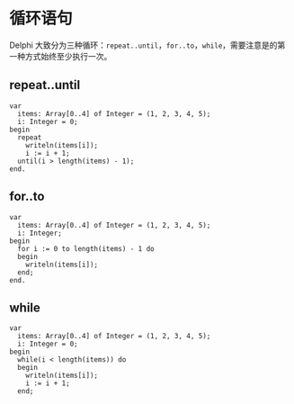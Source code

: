 # 循环语句

Delphi 大致分为三种循环：`repeat..until`，`for..to`，`while`，需要注意是的第一种方式始终至少执行一次。

## repeat..until

```delphi
var
  items: Array[0..4] of Integer = (1, 2, 3, 4, 5);
  i: Integer = 0;
begin
  repeat
    writeln(items[i]);
    i := i + 1;
  until(i > length(items) - 1);
end.
```

## for..to

```delphi
var
  items: Array[0..4] of Integer = (1, 2, 3, 4, 5);
  i: Integer;
begin
  for i := 0 to length(items) - 1 do
  begin
    writeln(items[i]);
  end;
end.
```

## while

```delphi
var
  items: Array[0..4] of Integer = (1, 2, 3, 4, 5);
  i: Integer = 0;
begin
  while(i < length(items)) do
  begin
    writeln(items[i]);
    i := i + 1;
  end;
```


